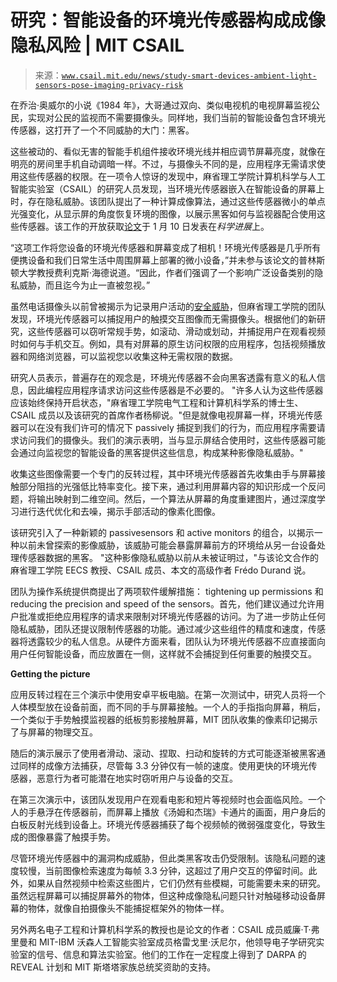 <!--yml

category: 未分类

date: 2024-05-27 15:05:42

-->

# 研究：智能设备的环境光传感器构成成像隐私风险 | MIT CSAIL

> 来源：[`www.csail.mit.edu/news/study-smart-devices-ambient-light-sensors-pose-imaging-privacy-risk`](https://www.csail.mit.edu/news/study-smart-devices-ambient-light-sensors-pose-imaging-privacy-risk)

在乔治·奥威尔的小说《1984 年》，大哥通过双向、类似电视机的电视屏幕监视公民，实现对公民的监视而不需要摄像头。同样地，我们当前的智能设备包含环境光传感器，这打开了一个不同威胁的大门：黑客。

这些被动的、看似无害的智能手机组件接收环境光线并相应调节屏幕亮度，就像在明亮的房间里手机自动调暗一样。不过，与摄像头不同的是，应用程序无需请求使用这些传感器的权限。在一项令人惊讶的发现中，麻省理工学院计算机科学与人工智能实验室（CSAIL）的研究人员发现，当环境光传感器嵌入在智能设备的屏幕上时，存在隐私威胁。该团队提出了一种计算成像算法，通过这些传感器微小的单点光强变化，从显示屏的角度恢复环境的图像，以展示黑客如何与监视器配合使用这些传感器。该工作的开放获取[论文](https://www.science.org/doi/10.1126/sciadv.adj3608)于 1 月 10 日发表在*科学进展*上。

“这项工作将您设备的环境光传感器和屏幕变成了相机！环境光传感器是几乎所有便携设备和我们日常生活中周围屏幕上部署的微小设备，”并未参与该论文的普林斯顿大学教授费利克斯·海德说道。“因此，作者们强调了一个影响广泛设备类别的隐私威胁，而且迄今为止一直被忽视。”

虽然电话摄像头以前曾被揭示为记录用户活动的[安全威胁](https://www.cnn.com/2019/11/20/tech/google-android-camera-hijack-trnd/index.html)，但麻省理工学院的团队发现，环境光传感器可以捕捉用户的触摸交互图像而无需摄像头。根据他们的新研究，这些传感器可以窃听常规手势，如滚动、滑动或划动，并捕捉用户在观看视频时如何与手机交互。例如，具有对屏幕的原生访问权限的应用程序，包括视频播放器和网络浏览器，可以监视您以收集这种无需权限的数据。

研究人员表示，普遍存在的观念是，环境光传感器不会向黑客透露有意义的私人信息，因此编程应用程序请求访问这些传感器是不必要的。 "许多人认为这些传感器应该始终保持开启状态，"麻省理工学院电气工程和计算机科学系的博士生、CSAIL 成员以及该研究的首席作者杨柳说。"但是就像电视屏幕一样，环境光传感器可以在没有我们许可的情况下 passively 捕捉到我们的行为，而应用程序需要请求访问我们的摄像头。我们的演示表明，当与显示屏结合使用时，这些传感器可能会通过向监视您的智能设备的黑客提供这些信息，构成某种影像隐私威胁。"

收集这些图像需要一个专门的反转过程，其中环境光传感器首先收集由手与屏幕接触部分阻挡的光强低比特率变化。接下来，通过利用屏幕内容的知识形成一个反问题，将输出映射到二维空间。然后，一个算法从屏幕的角度重建图片，通过深度学习进行迭代优化和去噪，揭示手部活动的像素化图像。

该研究引入了一种新颖的 passivesensors 和 active monitors 的组合，以揭示一种以前未曾探索的影像威胁，该威胁可能会暴露屏幕前方的环境给从另一台设备处理传感器数据的黑客。 "这种影像隐私威胁以前从未被证明过，"与该论文合作的麻省理工学院 EECS 教授、CSAIL 成员、本文的高级作者 Frédo Durand 说。

团队为操作系统提供商提出了两项软件缓解措施： tightening up permissions 和 reducing the precision and speed of the sensors。首先，他们建议通过允许用户批准或拒绝应用程序的请求来限制对环境光传感器的访问。为了进一步防止任何隐私威胁，团队还提议限制传感器的功能。通过减少这些组件的精度和速度，传感器将透露较少的私人信息。从硬件方面来看，团队认为环境光传感器不应直接面向用户任何智能设备，而应放置在一侧，这样就不会捕捉到任何重要的触摸交互。

**Getting the picture**

应用反转过程在三个演示中使用安卓平板电脑。在第一次测试中，研究人员将一个人体模型放在设备前面，而不同的手与屏幕接触。一个人的手指指向屏幕，稍后，一个类似于手势触摸监视器的纸板剪影接触屏幕，MIT 团队收集的像素印记揭示了与屏幕的物理交互。

随后的演示展示了使用者滑动、滚动、捏取、扫动和旋转的方式可能逐渐被黑客通过同样的成像方法捕获，尽管每 3.3 分钟仅有一帧的速度。使用更快的环境光传感器，恶意行为者可能潜在地实时窃听用户与设备的交互。

在第三次演示中，该团队发现用户在观看电影和短片等视频时也会面临风险。一个人的手悬浮在传感器前，而屏幕上播放《汤姆和杰瑞》卡通片的画面，用户身后的白板反射光线到设备上。环境光传感器捕获了每个视频帧的微弱强度变化，导致生成的图像暴露了触摸手势。

尽管环境光传感器中的漏洞构成威胁，但此类黑客攻击仍受限制。该隐私问题的速度较慢，当前图像检索速度为每帧 3.3 分钟，这超过了用户交互的停留时间。此外，如果从自然视频中检索这些图片，它们仍然有些模糊，可能需要未来的研究。虽然远程屏幕可以捕捉屏幕外的物体，但这种成像隐私问题只针对触碰移动设备屏幕的物体，就像自拍摄像头不能捕捉框架外的物体一样。

另外两名电子工程和计算机科学系的教授也是论文的作者：CSAIL 成员威廉·T·弗里曼和 MIT-IBM 沃森人工智能实验室成员格雷戈里·沃尼尔，他领导电子学研究实验室的信号、信息和算法实验室。他们的工作在一定程度上得到了 DARPA 的 REVEAL 计划和 MIT 斯塔塔家族总统奖资助的支持。
